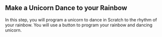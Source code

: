 ## Make a Unicorn Dance to your Rainbow

In this step, you will program a unicorn to dance in Scratch to the rhythm of your rainbow.
You will use a button to program your rainbow and dancing unicorn.
